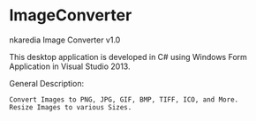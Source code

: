 # ImageConverter
nkaredia Image Converter v1.0

This desktop application is developed in C# using Windows Form Application in Visual Studio 2013.

General Description:

    Convert Images to PNG, JPG, GIF, BMP, TIFF, ICO, and More.
    Resize Images to various Sizes.
    
    
